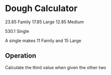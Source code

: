 
# Dough Calculator

23.85  Family
17.85  Large
12.85  Medium

530.1    Single

A single makes 11 Family and 15 Large

## Operation

Calculate the third value when given the other two

